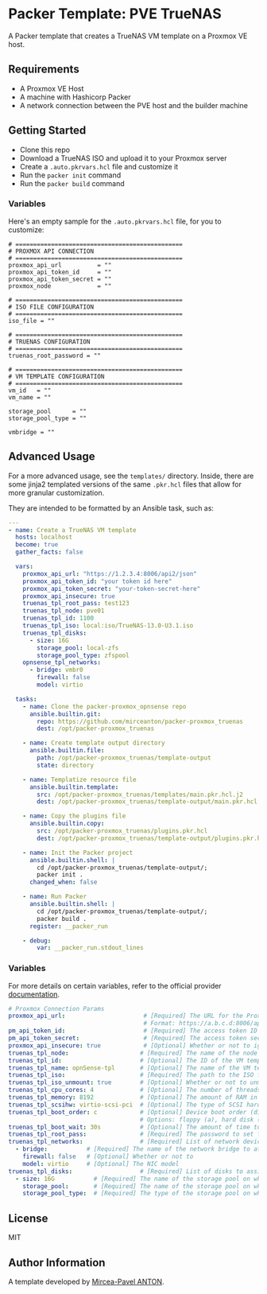 # Packer Template: PVE TrueNAS

A Packer template that creates a TrueNAS VM template on a Proxmox VE host.

## Requirements

- A Proxmox VE Host
- A machine with Hashicorp Packer
- A network connection between the PVE host and the builder machine

## Getting Started

- Clone this repo
- Download a TrueNAS ISO and upload it to your Proxmox server
- Create a `.auto.pkrvars.hcl` file and customize it
- Run the `packer init` command
- Run the `packer build` command

### Variables

Here's an empty sample for the `.auto.pkrvars.hcl` file, for you to customize:

```hcl
# ===============================================
# PROXMOX API CONNECTION
# ===============================================
proxmox_api_url          = ""
proxmox_api_token_id     = ""
proxmox_api_token_secret = ""
proxmox_node             = ""

# ===============================================
# ISO FILE CONFIGURATION
# ===============================================
iso_file = ""

# ===============================================
# TRUENAS CONFIGURATION
# ===============================================
truenas_root_password = ""

# ===============================================
# VM TEMPLATE CONFIGURATION
# ===============================================
vm_id   = ""
vm_name = ""

storage_pool      = ""
storage_pool_type = ""

vmbridge = ""
```

## Advanced Usage

For a more advanced usage, see the `templates/` directory. Inside, there are some jinja2 templated versions of the same `.pkr.hcl` files that allow for more granular customization.

They are intended to be formatted by an Ansible task, such as:

``` yaml
---
- name: Create a TrueNAS VM template
  hosts: localhost
  become: true
  gather_facts: false

  vars:
    proxmox_api_url: "https://1.2.3.4:8006/api2/json"
    proxmox_api_token_id: "your token id here"
    proxmox_api_token_secret: "your-token-secret-here"
    proxmox_api_insecure: true
    truenas_tpl_root_pass: test123
    truenas_tpl_node: pve01
    truenas_tpl_id: 1100
    truenas_tpl_iso: local:iso/TrueNAS-13.0-U3.1.iso
    truenas_tpl_disks:
      - size: 16G
        storage_pool: local-zfs
        storage_pool_type: zfspool
    opnsense_tpl_networks:
      - bridge: vmbr0
        firewall: false
        model: virtio

  tasks:
    - name: Clone the packer-proxmox_opnsense repo
      ansible.builtin.git:
        repo: https://github.com/mirceanton/packer-proxmox_truenas
        dest: /opt/packer-proxmox_truenas

    - name: Create template output directory
      ansible.builtin.file:
        path: /opt/packer-proxmox_truenas/template-output
        state: directory

    - name: Templatize resource file
      ansible.builtin.template:
        src: /opt/packer-proxmox_truenas/templates/main.pkr.hcl.j2
        dest: /opt/packer-proxmox_truenas/template-output/main.pkr.hcl

    - name: Copy the plugins file
      ansible.builtin.copy:
        src: /opt/packer-proxmox_truenas/plugins.pkr.hcl
        dest: /opt/packer-proxmox_truenas/template-output/plugins.pkr.hcl

    - name: Init the Packer project
      ansible.builtin.shell: |
        cd /opt/packer-proxmox_truenas/template-output/;
        packer init .
      changed_when: false

    - name: Run Packer
      ansible.builtin.shell: |
        cd /opt/packer-proxmox_truenas/template-output/;
        packer build .
      register: __packer_run

    - debug:
        var: __packer_run.stdout_lines
```

### Variables

For more details on certain variables, refer to the official provider [documentation](https://registry.terraform.io/providers/toowoxx/packer/latest/docs).

``` yaml
# Proxmox Connection Params
proxmox_api_url:                      # [Required] The URL for the Proxmox API endpoint
                                      # Format: https://a.b.c.d:8006/api2/json
pm_api_token_id:                      # [Required] The access token ID
pm_api_token_secret:                  # [Required] The access token secret
proxmox_api_insecure: true            # [Optional] Whether or not to ignore self signed certs.
truenas_tpl_node:                    # [Required] The name of the node on which to deploy the VM
truenas_tpl_id:                      # [Optional] The ID of the VM template
truenas_tpl_name: opnSense-tpl       # [Optional] The name of the VM template
truenas_tpl_iso:                     # [Required] The path to the ISO file, including the storage device
truenas_tpl_iso_unmount: true        # [Optional] Whether or not to unmount the ISO at the end
truenas_tpl_cpu_cores: 4             # [Optional] The number of threads to assign to the VM
truenas_tpl_memory: 8192             # [Optional] The amount of RAM in mb to assign to the VM
truenas_tpl_scsihw: virtio-scsi-pci  # [Optional] The type of SCSI hardware
truenas_tpl_boot_order: c            # [Optional] Device boot order (disk -> dvd -> network)
                                     # Options: floppy (a), hard disk (c), CD-ROM (d), or network (n).
truenas_tpl_boot_wait: 30s           # [Optional] The amount of time to wait for the installer to start
truenas_tpl_root_pass:               # [Required] The password to set for the root user
truenas_tpl_networks:                # [Required] List of network devices
  - bridge:           # [Required] The name of the network bridge to attach to. (vmbr0, vmbr1 etc)
    firewall: false   # [Optional] Whether or not to 
    model: virtio     # [Optional] The NIC model
truenas_tpl_disks:                   # [Required] List of disks to assign to the VM
  - size: 16G           # [Required] The name of the storage pool on which to store the disk
    storage_pool:       # [Required] The name of the storage pool on which to store the disk
    storage_pool_type:  # [Required] The type of the storage pool on which to store the disk
```

## License

MIT

## Author Information

A template developed by [Mircea-Pavel ANTON](https://www.mirceanton.com).
